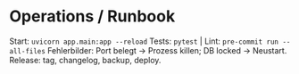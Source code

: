 # Operations / Runbook
Start: `uvicorn app.main:app --reload`
Tests: `pytest` | Lint: `pre-commit run --all-files`
Fehlerbilder: Port belegt → Prozess killen; DB locked → Neustart.
Release: tag, changelog, backup, deploy.
